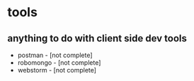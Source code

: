 # tools

## anything to do with client side dev tools

* postman - [not complete]
* robomongo - [not complete]
* webstorm - [not complete]